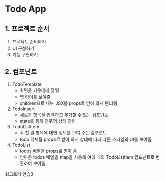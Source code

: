 # Todo App
## 1. 프로젝트 순서
1. 프로젝트 준비하기
2. UI 구성하기
3. 기능 구현하기

## 2. 컴포넌트
1. TodoTemplate
    - 화면을 가운데에 정렬
    - 앱 타이틀 보여줌
    - children으로 내부 JSX를 props로 받아 와서 렌더링
2. TodoInsert
    - 새로운 항목을 입력하고 추가할 수 있는 컴포넌트
    - state를 통해 인풋의 상태 관리
3. TodoListItem
    - 각 할 일 항목에 대한 정보를 보여 주는 컴포넌트
    - todo 객체를 props로 받아 와서 상태에 따라 다른 스타일의 UI를 보여줌
4. TodoList
    - todos 배열을 props로 받아 옴
    - 받아온 todos 배열을 map을 사용해 여러 개의 TodoListItem 컴포넌트로 변환하여 보여줌

워크트리 연습3
